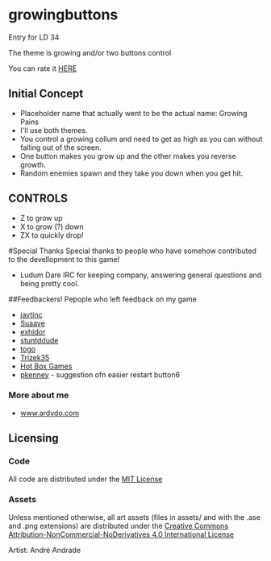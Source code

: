 # growingbuttons
Entry for LD 34

The theme is growing and/or two buttons control

You can rate it [HERE](http://ludumdare.com/compo/ludum-dare-34/?action=preview&uid=56753)

## Initial Concept
* Placeholder name that actually went to be the actual name: Growing Pains
* I'll use both themes.
* You control a growing collum and need to get as high as you can without falling out of the screen.
* One button makes you grow up and the other makes you reverse growth.
* Random enemies spawn and they take you down when you get hit.

## CONTROLS
* Z to grow up
* X to grow (?) down
* ZX to quickly drop!

#Special Thanks
Special thanks to people who have somehow contributed to the devellopment to this game!

* Ludum Dare IRC for keeping company, answering general questions and being pretty cool.

##Feedbackers!
Pepople who left feedback on my game
<!-- 
link template
[This is an example inline link](url "Title")
 -->
* [jaytinc](http://ludumdare.com/compo/ludum-dare-34/?action=preview&uid=13702)
* [Suaave](http://ludumdare.com/compo/ludum-dare-34/?action=preview&uid=59347)
* [exhidor](http://ludumdare.com/compo/ludum-dare-34/?action=preview&uid=64080)
* [stuntddude](http://ludumdare.com/compo/ludum-dare-34/?action=preview&uid=31623)
* [togo](http://ludumdare.com/compo/ludum-dare-34/?action=preview&uid=24852)
* [Trizek35](http://ludumdare.com/compo/ludum-dare-34/?action=preview&uid=65695)
* [Hot Box Games](http://ludumdare.com/compo/ludum-dare-34/?action=preview&uid=39707)
* [pkenney](http://ludumdare.com/compo/ludum-dare-34/?action=preview&uid=30865) - suggestion ofn easier restart button6

### More about me
* www.ardydo.com

## Licensing

### Code

All code are distributed under the [MIT License](LICENSE)

### Assets

Unless mentioned otherwise, all art assets (files in assets/ and with the .ase and .png extensions) are distributed under the [Creative Commons Attribution-NonCommercial-NoDerivatives 4.0 International License](http://creativecommons.org/licenses/by-nc-nd/4.0/)

Artist: André Andrade
